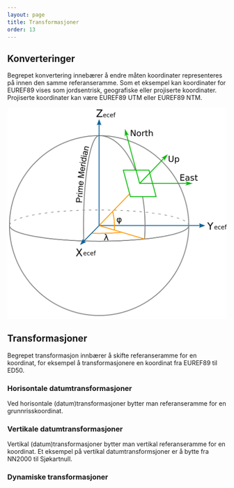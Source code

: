 ```yaml
---
layout: page
title: Transformasjoner
order: 13
---
```


## Konverteringer

Begrepet konvertering innebærer å endre måten koordinater representeres på innen den samme referanseramme. Som et eksempel kan koordinater for EUREF89 vises som jordsentrisk, geografiske eller projiserte koordinater. Projiserte koordinater kan være EUREF89 UTM eller EUREF89 NTM.		

![Konverteringer](../src/ECEF_ENU_Longitude_Latitude_relationships.png)

<!-- Original link: https://en.wikipedia.org/wiki/Local_tangent_plane_coordinates#/media/File:ECEF_ENU_Longitude_Latitude_relationships.svg -->


## Transformasjoner

Begrepet transformasjon innbærer å skifte referanseramme for en koordinat, for eksempel å transformasjonere en koordinat fra EUREF89 til ED50.

### Horisontale datumtransformasjoner

Ved horisontale (datum)transformasjoner bytter man referanseramme for en grunnrisskoordinat.

### Vertikale datumtransformasjoner

Vertikal (datum)transformasjoner bytter man vertikal referanseramme for en koordinat. Et eksempel på vertikal datumtransformsjoner er å bytte fra NN2000 til Sjøkartnull.

### Dynamiske transformasjoner


